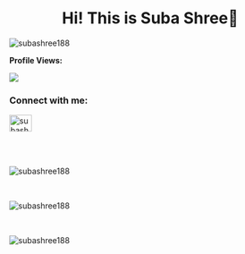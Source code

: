 <h1 align="center">Hi! This is Suba Shree👋</h1>

<p align="left"> <img src="https://komarev.com/ghpvc/?username=subashree188&label=Profile%20views&color=0e75b6&style=flat" alt="subashree188" /> </p>

<b>Profile Views: </b>
<p align="left"> <img src="https://profile-counter.glitch.me/subashree188/count.svg" /></p> 

<h3 align="left">Connect with me:</h3>
<p align="left">

<a href="https://linkedin.com/in/subashreevs" target="blank"><img align="center" src="https://raw.githubusercontent.com/rahuldkjain/github-profile-readme-generator/master/src/images/icons/Social/linked-in-alt.svg" alt="subashreevs" height="30" width="40" /></a>
</p>
<br><br>
<p><img src="https://github-readme-stats.vercel.app/api/top-langs?username=subashree188&show_icons=true&locale=en&layout=compact" alt="subashree188" /></p>
<br>
<p><img src="https://github-readme-stats.vercel.app/api?username=subashree188&show_icons=true&locale=en" alt="subashree188" /></p>
<br>
<p><img src="https://github-readme-streak-stats.herokuapp.com/?user=subashree188&" alt="subashree188" /></p>

